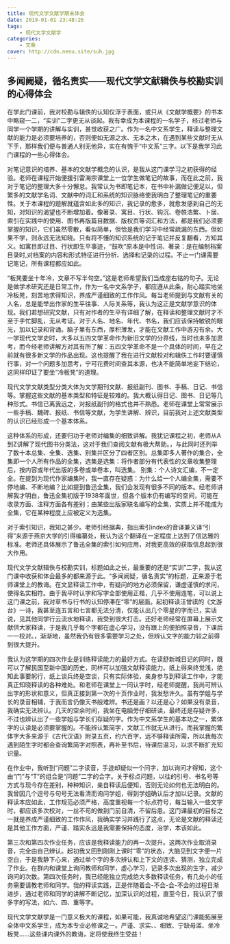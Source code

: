 ```yaml
---
title: 现代文学文献学期末体会
date: 2019-01-01 23:48:26
tags: 
    - 现代文学文献学
categories:
    - 文章
cover: http://cdn.nenu.site/suh.jpg
---
```


## 多闻阙疑，循名责实——现代文学文献辑佚与校勘实训的心得体会

在学此门课前，我对校勘与辑佚的认知仅浮于表面，或只从《文献学概要》的书本中略窥一二，“实训”二字更无从谈起。我有幸成为本课程的一名学子，经过老师与同学一个学期的讲解与实训，甚觉收获之广。作为一名中文系学生，释读与整理文献的能力是必须要培养的，否则便如无源之水、无本之木，在遇到某些文献时无从下手，那样我们便与普通人别无他异，实在有愧于“中文系”三字。以下是我学习此门课程的一些心得体会。

对笔记意识的培养、基本的文献学概念的认识，是我从这门课学习之初获得的经验。老师在课程开始便援引雷海宗课堂上一位学生做笔记的故事，而在此之前，我对于笔记的整理大多十分懈怠。我常认为书即笔记本，在书中补漏做记便足以，但繁多的文献学名词、文献中的词汇和系统的知识脉络使我明白了整理笔记的重要性。关于本课程的题解就蕴含如此多的知识，我记录的愈多，就愈发感到自己的无知，对知识的渴望也不断增加着。像著录、寓⽬、⾏状、钩沉、卷帙浩繁、⼘居、索引在实践中的使用、图书再版篇⽬数据、版权⻚等词汇和方法，都是我们必须要掌握的知识，它们虽然零散，看似简单，但恰是我们学习中经常疏漏的东西。但如果不学，则永远无法知晓。只有将不懂的知识系统的记于笔记并反复翻看，方知其义。如寓目即过目、行状即生平事迹，“鼓吹”原本是中性词、著录：是在编制档案⽬录时,对档案的内容和形式特征进⾏分析、选择和记录的过程。不止一门课需要记笔记，所有课程都应如此。

“板凳要坐十年冷，文章不写半句空。”这是老师希望我们当成座右铭的句子。无论是做学术研究还是日常工作，作为一名中文系学子，都应遵从此条，耐心踏实地坐冷板凳，刻苦地求得知识，养成严谨细致的工作作风。每当老师提到与文献有关的人名，总是能举出作家的生平往事、人际关系等，我认为这正是文献学意识的体现。我们若想研究文献，只有对作者的生平有详细了解，在释读和整理文献时才不至于手忙脚乱，无从考证。对于人名、地名、年代、书名，我们应该保持敏锐的眼光，加以记录和背诵。脑子里有东西，厚积薄发，才能在文献工作中游刃有余。大一学现代文学史时，大多以五四文学革命作为新旧文学的分界线，当时也未多加思考，而今经老师讲解方对其有所了解：五四文学革命不是一个具体的时间，早在之前就有很多新文学的作品出现。这也提醒了我在进行文献校对和辑佚工作时要谨慎行事，对一个问题多加思考，宁可花费时间查其本源，也决不能简单地妄下结论，这同样印证了要坐“冷板凳”的道理。

现代文学文献类型分类大体为文学期刊文献、报纸副刊、图书、手稿、日记、书信等。掌握这些文献的基本类型和特征是较难的。我大概认得日记、图书、日记等几种形式。书信已离我远之，对报纸副刊的格式也并不熟悉。老师在课堂上常常展示一些手稿、魏碑、报纸、书信等文献，为学生讲解、辨识，目前我对上述文献类型的认识已经形成一个基本体系。

这种体系的形成，还要归功于老师对编集的细致讲解。我犹记课程之初，老师从A到Z讲解了现代图书分类法，这对于我们查阅文献有极大帮助。，与此同时还列举了数十本总集、全集、选集、别集并区分了四者区别。总集即多人著作的集合，全集即一个人所有作品的全集，选集是选集：将作者部分有代表性的⽂章收集整理后，按内容或年代出版的多卷或单卷本，叫选集。 别集：个⼈诗⽂汇编，不⼀定全。在提到为现代作家编集时，我一直存在疑惑：为什么给一个人编全集，需要不停地编、不断地编？比如提到鲁迅全集，我们会发现有很多不同的版本。经老师讲解我才明白，鲁迅全集初版于1938年面世，但各个版本仍有编写的空间，可能在收录方面、注释方面各有差别；由某些出版家联名编写的全集，实质上并不能成为全集，它在某种程度上应被定义为选集。

对于索引知识，我知之甚少。老师引经据典，指出索引index的音译兼义译“引得”来源于燕京大学的引得编纂处，我认为这个翻译在一定程度上达到了信达雅的标准。老师还具体展示了鲁迅全集的索引如何应用，对我更高效的获取信息起到很大作用。

现代文学文献辑佚与校勘实训，标题如此之长，最重要的还是“实训”二字，我从这门课中收获和体会最多的都来源于此。“多闻阙疑，循名责实”的标题，正来源于老师课堂上的教诲。在文显释读工作中，有疑问的地方必须保留，谦虚谨慎的求问，使得名实相符。由于我平时认字和写字全部使用正楷，几乎不使用连笔，可以说上这门课之前，我对草书与行书的认知停滞在“零”的层面。起初释读汪曾祺的《文游台》一诗，我甚至连五言和七言都无法分清，仅能认出几个零星的字而已，实话说，见其他同学行云流水地释读，我受到很大打击。还好老师经常在屏幕上展示文献供大家释读，于是我几乎每个字都在虚心学习，没有跟上的便拍照录音，下课后一一校对。，渐渐地，虽然我仍有很多需要学习之处，但辨认文字的能力较之前得到很大提升。

我认为这学期的四次作业是训练释读能力的最好方式。在读舒新城日记的同时，既可以了解民国至新中国的历史，同样可以加强文献释读能力。纸上得来终觉浅，绝知此事要躬行，纸上谈兵终是空谈，只有实际体验，亲身参与到释读工作中，才能真正知晓释读的各种难处。和老师在课堂上一同认字时，经老师提醒，我尚可辨认出字的形状和意义，但真正接到第一次的十页作业时，我发愁许久。虽有学姐与学长的录音相辅，于我而言仍像天书般难辨。书还是画？以还是心？如果没有录音，我确实无法辨认。几天的空余时间，我坐在电脑旁仔细研读，最终还是存疑许多，不过也辨认出了一些学姐与学长们存疑的字。作为中文系学生的基本功之一，繁体字的认读是必须要掌握的。不能辨认繁简字，文献工作就无从进行。而我掌握的繁体字大多来源于《古代汉语》附录五页，约六百字，远不够释读所需，所以我每次遇到陌生字时都会查询繁简字对照表，再补至书后，待课后温习，以求不断扩充知识量。

在作业中，我听到“问题”二字读音，手迹却疑似一个问字，加以询问才得知，这个由“门”与“T”的组合是“问题”二字的合字。关于标点问题，以往的引号、书名号等方式与现今存在差别，种种知识，亲自释读后便知，否则无论如何也无法明白的。我曾因几个逗号与句号无法看清而询问学姐，得到学姐确认后才加以记录。文献的释读本应如此，工作规范必须严格，高度重视每一个标点符号，每当输入一些文字时，都应该多次校对，一丝不苟的做到门前自清，不留后患。这门课最初的目标之一就是养成严谨细致的工作作风，我确实学习并践行了这点，无论是文献的释读还是其他工作方面，严谨、踏实永远是我需要保持的态度，治学，本该如此。

第三次和第四次作业任务，应该是我释读能力的再一次提升。这两次作业取消录音，完全由自己辨认。起初我又回到刚刚上课时“零”的状态，大脑见到文字便一片空白，于是我静下心来，通过单个字的多次辨认和上下文的连读、猜测，独立完成了作业。在群内和课堂上询问教师和同学，虚心学习，记录多次出现的生字，减少询问的次数。第四次任务时，我已经能独立完成绝大多数释读任务，有几处小的任务需要请教老师和同学。我的释读实践，正是伴随着会-不会-会-不会的过程日渐进步，通过老师和同学的讲解不断记忆，加深认识的过程，直至今日，我认识了很多字的写法，如六、四、重等字。

现代文学文献学是一门意义极大的课程，如果可能，我真诚地希望这门课能拓展至全体中文系学生，成为本专业必修课之一。严谨、求实、、细致、宁缺毋滥、坐冷板凳……这些课内课外的教诲，定将使我终生受益！

 

 